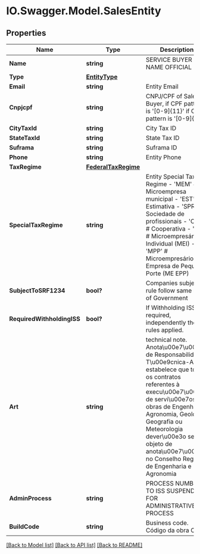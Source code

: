# IO.Swagger.Model.SalesEntity
## Properties

Name | Type | Description | Notes
------------ | ------------- | ------------- | -------------
**Name** | **string** | SERVICE BUYER NAME OFFICIAL | [optional] 
**Type** | [**EntityType**](EntityType.md) |  | 
**Email** | **string** | Entity Email | [optional] 
**Cnpjcpf** | **string** | CNPJ/CPF of Sales Buyer, if CPF pattern is &#39;[0-9]{11}&#39; if CNPJ pattern is &#39;[0-9]{14}&#39; | [optional] 
**CityTaxId** | **string** | City Tax ID | [optional] 
**StateTaxId** | **string** | State Tax ID | [optional] 
**Suframa** | **string** | Suframa ID | [optional] 
**Phone** | **string** | Entity Phone | [optional] 
**TaxRegime** | [**FederalTaxRegime**](FederalTaxRegime.md) |  | 
**SpecialTaxRegime** | **string** | Entity Special Tax Regime  - &#39;MEM&#39; # Microempresa municipal - &#39;EST&#39; # Estimativa - &#39;SPR&#39; # Sociedade de profissionais - &#39;COP&#39; # Cooperativa - &#39;MEI&#39; # Microempresário Individual (MEI) - &#39;MPP&#39; # Microempresário e Empresa de Pequeno Porte (ME EPP)  | [optional] 
**SubjectToSRF1234** | **bool?** | Companies subject to rule follow same rule of Government | [optional] 
**RequiredWithholdingISS** | **bool?** | If Withholding ISS is required, independently the rules applied. | [optional] 
**Art** | **string** | technical note. Anota\\u00e7\\u00e3o de Responsabilidade T\\u00e9cnica-ART, estabelece que todos os contratos referentes à  execu\\u00e7\\u00e3o de servi\\u00e7os ou obras de Engenharia, Agronomia, Geologia, Geografia ou Meteorologia dever\\u00e3o ser objeto de anota\\u00e7\\u00e3o no Conselho Regional de Engenharia e Agronomia | [optional] 
**AdminProcess** | **string** | PROCESS NUMBER TO ISS SUSPENDED FOR ADMINISTRATIVE PROCESS | [optional] 
**BuildCode** | **string** | Business code. Código da obra OBRA | [optional] 

[[Back to Model list]](../README.md#documentation-for-models) [[Back to API list]](../README.md#documentation-for-api-endpoints) [[Back to README]](../README.md)

